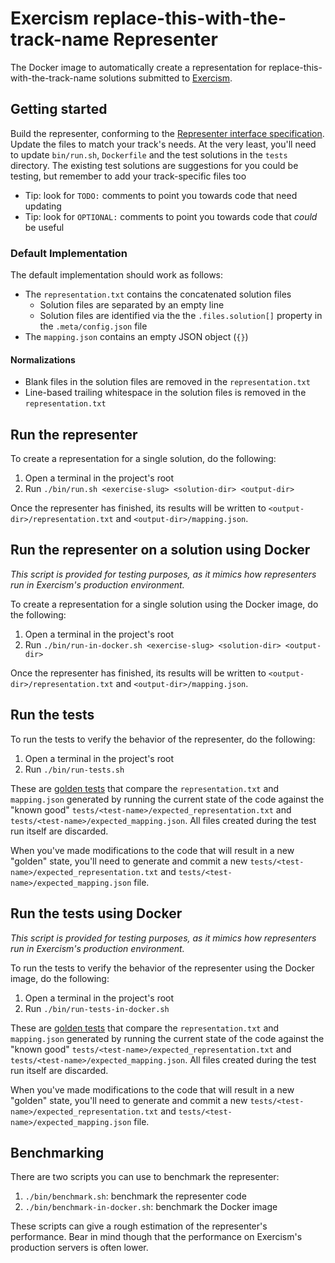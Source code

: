 # Exercism replace-this-with-the-track-name Representer

The Docker image to automatically create a representation for replace-this-with-the-track-name solutions submitted to [Exercism].

## Getting started

Build the representer, conforming to the [Representer interface specification](https://github.com/exercism/docs/blob/main/building/tooling/representers/interface.md).
Update the files to match your track's needs. At the very least, you'll need to update `bin/run.sh`, `Dockerfile` and the test solutions in the `tests` directory.
The existing test solutions are suggestions for you could be testing, but remember to add your track-specific files too

- Tip: look for `TODO:` comments to point you towards code that need updating
- Tip: look for `OPTIONAL:` comments to point you towards code that _could_ be useful

### Default Implementation

The default implementation should work as follows:

- The `representation.txt` contains the concatenated solution files
  - Solution files are separated by an empty line
  - Solution files are identified via the the `.files.solution[]` property in the `.meta/config.json` file
- The `mapping.json` contains an empty JSON object (`{}`)

#### Normalizations

- Blank files in the solution files are removed in the `representation.txt`
- Line-based trailing whitespace in the solution files is removed in the `representation.txt`

## Run the representer

To create a representation for a single solution, do the following:

1. Open a terminal in the project's root
2. Run `./bin/run.sh <exercise-slug> <solution-dir> <output-dir>`

Once the representer has finished, its results will be written to `<output-dir>/representation.txt` and `<output-dir>/mapping.json`.

## Run the representer on a solution using Docker

_This script is provided for testing purposes, as it mimics how representers run in Exercism's production environment._

To create a representation for a single solution using the Docker image, do the following:

1. Open a terminal in the project's root
2. Run `./bin/run-in-docker.sh <exercise-slug> <solution-dir> <output-dir>`

Once the representer has finished, its results will be written to `<output-dir>/representation.txt` and `<output-dir>/mapping.json`.

## Run the tests

To run the tests to verify the behavior of the representer, do the following:

1. Open a terminal in the project's root
2. Run `./bin/run-tests.sh`

These are [golden tests][golden] that compare the `representation.txt` and `mapping.json` generated by running the current state of the code against the "known good" `tests/<test-name>/expected_representation.txt` and `tests/<test-name>/expected_mapping.json`. All files created during the test run itself are discarded.

When you've made modifications to the code that will result in a new "golden" state, you'll need to generate and commit a new `tests/<test-name>/expected_representation.txt` and `tests/<test-name>/expected_mapping.json` file.

## Run the tests using Docker

_This script is provided for testing purposes, as it mimics how representers run in Exercism's production environment._

To run the tests to verify the behavior of the representer using the Docker image, do the following:

1. Open a terminal in the project's root
2. Run `./bin/run-tests-in-docker.sh`

These are [golden tests][golden] that compare the `representation.txt` and `mapping.json` generated by running the current state of the code against the "known good" `tests/<test-name>/expected_representation.txt` and `tests/<test-name>/expected_mapping.json`. All files created during the test run itself are discarded.

When you've made modifications to the code that will result in a new "golden" state, you'll need to generate and commit a new `tests/<test-name>/expected_representation.txt` and `tests/<test-name>/expected_mapping.json` file.

## Benchmarking

There are two scripts you can use to benchmark the representer:

1. `./bin/benchmark.sh`: benchmark the representer code
2. `./bin/benchmark-in-docker.sh`: benchmark the Docker image

These scripts can give a rough estimation of the representer's performance.
Bear in mind though that the performance on Exercism's production servers is often lower.

[representers]: https://github.com/exercism/docs/tree/main/building/tooling/representers
[golden]: https://ro-che.info/articles/2017-12-04-golden-tests
[exercism]: https://exercism.io
